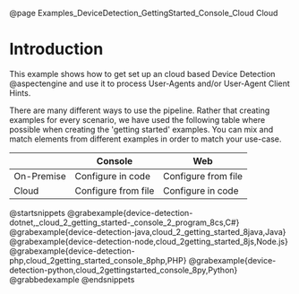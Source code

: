 @page Examples_DeviceDetection_GettingStarted_Console_Cloud Cloud

# Introduction

This example shows how to get set up an cloud based Device Detection @aspectengine and use it 
to process User-Agents and/or User-Agent Client Hints.

There are many different ways to use the pipeline. Rather that creating examples for every scenario, 
we have used the following table where possible when creating the 'getting started' examples. 
You can mix and match elements from different examples in order to match your use-case.

|            | Console             | Web                 |
|------------|---------------------|---------------------|
| On-Premise | Configure in code   | Configure from file |
| Cloud      | Configure from file | Configure in code   |

@startsnippets
@grabexample{device-detection-dotnet,_cloud_2_getting_started-_console_2_program_8cs,C#}
@grabexample{device-detection-java,cloud_2_getting_started_8java,Java}
@grabexample{device-detection-node,cloud_2getting_started_8js,Node.js}
@grabexample{device-detection-php,cloud_2getting_started_console_8php,PHP}
@grabexample{device-detection-python,cloud_2gettingstarted_console_8py,Python}
@grabbedexample
@endsnippets
